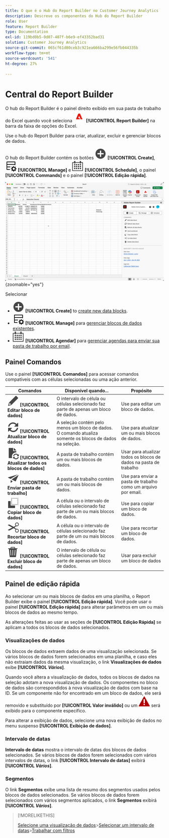 ```yaml
---
title: O que é o Hub do Report Builder no Customer Journey Analytics
description: Descreve os componentes do Hub do Report Builder
role: User
feature: Report Builder
type: Documentation
exl-id: 119bd0b5-0d07-407f-b6e9-ef43352bad31
solution: Customer Journey Analytics
source-git-commit: 065cf61d80ceb3c921ea666ba299e56fb044335b
workflow-type: tm+mt
source-wordcount: '541'
ht-degree: 27%

---
```


# Central do Report Builder

O hub do Report Builder é o painel direito exibido em sua pasta de trabalho do Excel quando você seleciona ![AdobeLogoRedonWhite](/help/assets/icons/AdobeLogoRedOnWhite.svg) **[!UICONTROL Report Builder]** na barra da faixa de opções do Excel.

Use o hub do Report Builder para criar, atualizar, excluir e gerenciar blocos de dados.

O hub do Report Builder contém os botões ![AddCircle](/help/assets/icons/AddCircle.svg) **[!UICONTROL Create]**, ![TableManage](/help/assets/icons/TableManage.svg) **[!UICONTROL Manage]** e ![Calendar](/help/assets/icons/Calendar.svg) **[!UICONTROL Schedule]**, o painel **[!UICONTROL Commands]** e o painel **[!UICONTROL Edição rápida]**.

![hub do Report Builder](assets/hub51.png){zoomable="yes"}


Selecionar

* ![AddCircle](/help/assets/icons/AddCircle.svg) **[!UICONTROL Create]** to [create new data blocks](create-a-data-block.md).
* ![TableManage](/help/assets/icons/TableManage.svg) **[!UICONTROL Manage]** para [gerenciar blocos de dados existentes](manage-reportbuilder.md).
* ![Calendário](/help/assets/icons/Calendar.svg) **[!UICONTROL Agendar]** para [gerenciar agendas para enviar sua pasta de trabalho por email](schedule-reportbuilder.md).

## Painel Comandos

Use o painel **[!UICONTROL Comandos]** para acessar comandos compatíveis com as células selecionadas ou uma ação anterior.

| Comandos | Disponível quando... | Propósito |
|------|------------------|--------|
| ![Editar](/help/assets/icons/Edit.svg) **[!UICONTROL Editar bloco de dados]** | O intervalo de célula ou células selecionado faz parte de apenas um bloco de dados. | Use para editar um bloco de dados. |
| ![Atualizar](/help/assets/icons/Refresh.svg) **[!UICONTROL Atualizar bloco de dados]** | A seleção contém pelo menos um bloco de dados. O comando atualiza somente os blocos de dados na seleção. | Use para atualizar um ou mais blocos de dados. |
| ![DocumentRefresh](/help/assets/icons/DocumentRefresh.svg) **[!UICONTROL Atualizar todos os blocos de dados]** | A pasta de trabalho contém um ou mais blocos de dados. | Usar para atualizar todos os blocos de dados na pasta de trabalho |
| ![Enviar](/help/assets/icons/Send.svg) **[!UICONTROL Enviar pasta de trabalho]** | A pasta de trabalho contém um ou mais blocos de dados. | Use para enviar a pasta de trabalho como um arquivo por email. |
| ![Copiar](/help/assets/icons/Copy.svg) **[!UICONTROL Copiar bloco de dados]** | A célula ou o intervalo de células selecionado faz parte de um ou mais blocos de dados. | Use para copiar um bloco de dados. |
| ![Recortar](/help/assets/icons/Cut.svg) **[!UICONTROL Recortar bloco de dados]** | A célula ou o intervalo de células selecionado faz parte de um ou mais blocos de dados. | Use para recortar um bloco de dados. |
| ![Excluir](/help/assets/icons/Delete.svg) **[!UICONTROL Excluir bloco de dados]** | O intervalo de célula ou células selecionado faz parte de apenas um bloco de dados. | Usar para excluir um bloco de dados |

## Painel de edição rápida

Ao selecionar um ou mais blocos de dados em uma planilha, o Report Builder exibe o painel **[!UICONTROL Edição rápida]**. Você pode usar o painel **[!UICONTROL Edição rápida]** para alterar parâmetros em um ou mais blocos de dados ao mesmo tempo.

As alterações feitas ao usar as seções de **[!UICONTROL Edição Rápida]** se aplicam a todos os blocos de dados selecionados.

### Visualizações de dados

Os blocos de dados extraem dados de uma visualização selecionada. Se vários blocos de dados forem selecionados em uma planilha, e caso eles não extraiam dados da mesma visualização, o link **Visualizações de dados** exibe **[!UICONTROL _Vários_]**.

Quando você altera a visualização de dados, todos os blocos de dados na seleção adotam a nova visualização de dados. Os componentes no bloco de dados são correspondidos à nova visualização de dados com base na ID. Se um componente não for encontrado em um bloco de dados, ele será removido e substituído por **[!UICONTROL Valor inválido]** ou um ![AlertRed](/help/assets/icons/AlertRed.svg) será exibido para o componente específico.

Para alterar a exibição de dados, selecione uma nova exibição de dados no menu suspenso **[!UICONTROL Exibição de dados]**.


### Intervalo de datas

**Intervalo de datas** mostra o intervalo de datas dos blocos de dados selecionados. Se vários blocos de dados forem selecionados com vários intervalos de datas, o link **[!UICONTROL Intervalo de datas]** exibirá **[!UICONTROL _Vários_]**.

### Segmentos

O link **Segmentos** exibe uma lista de resumo dos segmentos usados pelos blocos de dados selecionados. Se vários blocos de dados forem selecionados com vários segmentos aplicados, o link **Segmentos** exibirá **[!UICONTROL _Vários_]**.

>[!MORELIKETHIS]
>
>[Selecione uma visualização de dados](select-data-view.md)
>&#x200B;>[Selecionar um intervalo de datas](select-date-range.md)
>&#x200B;>[Trabalhar com filtros](work-with-filters.md)
>
